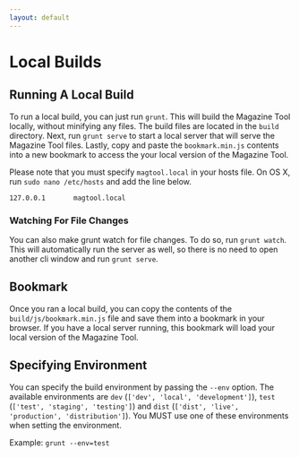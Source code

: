 ```yaml
---
layout: default
---
```


# Local Builds
<!-- [[TOC]] -->


## Running A Local Build

To run a local build, you can just run `grunt`. This will build the Magazine Tool locally, without minifying any files. The build files are located in the `build` directory. Next, run `grunt serve` to start a local server that will serve the Magazine Tool files. Lastly, copy and paste the `bookmark.min.js` contents into a new bookmark to access the your local version of the Magazine Tool.

Please note that you must specify `magtool.local` in your hosts file. On OS X, run `sudo nano /etc/hosts` and add the line below.

```
127.0.0.1       magtool.local
```

### Watching For File Changes

You can also make grunt watch for file changes. To do so, run `grunt watch`. This will automatically run the server as well, so there is no need to open another cli window and run `grunt serve`.

## Bookmark

Once you ran a local build, you can copy the contents of the `build/js/bookmark.min.js` file and save them into a bookmark in your browser. If you have a local server running, this bookmark will load your local version of the Magazine Tool.

## Specifying Environment

You can specify the build environment by passing the `--env` option. The available environments are `dev` (`['dev', 'local', 'development']`), `test` (`['test', 'staging', 'testing']`) and `dist` (`['dist', 'live', 'production', 'distribution']`). You MUST use one of these environments when setting the environment.

Example: `grunt --env=test`
